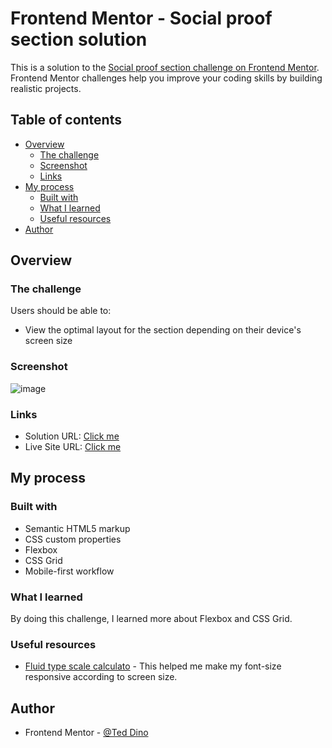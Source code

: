 # Frontend Mentor - Social proof section solution

This is a solution to the [Social proof section challenge on Frontend Mentor](https://www.frontendmentor.io/challenges/social-proof-section-6e0qTv_bA). Frontend Mentor challenges help you improve your coding skills by building realistic projects.

## Table of contents

- [Overview](#overview)
  - [The challenge](#the-challenge)
  - [Screenshot](#screenshot)
  - [Links](#links)
- [My process](#my-process)
  - [Built with](#built-with)
  - [What I learned](#what-i-learned)
  - [Useful resources](#useful-resources)
- [Author](#author)

## Overview

### The challenge

Users should be able to:

- View the optimal layout for the section depending on their device's screen size

### Screenshot

![image](https://user-images.githubusercontent.com/84649871/150671340-4fcaf284-ed38-41c7-8033-0f1c253c1b90.png)

### Links

- Solution URL: [Click me](https://www.frontendmentor.io/solutions/it-aint-much-but-its-an-honest-work-cQ_GTxi45)
- Live Site URL: [Click me](https://ted-dino.github.io/Frontend-Mentor/Social%20Proof%20Section/)

## My process

### Built with

- Semantic HTML5 markup
- CSS custom properties
- Flexbox
- CSS Grid
- Mobile-first workflow

### What I learned

By doing this challenge, I learned more about Flexbox and CSS Grid.

### Useful resources

- [Fluid type scale calculato](https://utopia.fyi/type/calculator/) - This helped me make my font-size responsive according to screen size.

## Author

- Frontend Mentor - [@Ted Dino](https://www.frontendmentor.io/profile/ted-dino)
